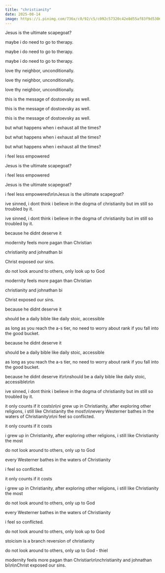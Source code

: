 ```yaml
---
title: "christianity"
date: 2025-08-14
image: https://i.pinimg.com/736x/c0/92/c5/c092c57320c42e8d55af83f9d5306314.jpg
---
```


Jesus is the ultimate scapegoat?

maybe i do need to go to therapy.

maybe i do need to go to therapy.

maybe i do need to go to therapy.

love thy neighbor, unconditionally.

love thy neighbor, unconditionally.

love thy neighbor, unconditionally.

this is the message of dostoevsky as well.

this is the message of dostoevsky as well.

this is the message of dostoevsky as well.

but what happens when i exhaust all the times?

but what happens when i exhaust all the times?

but what happens when i exhaust all the times?

i feel less empowered

Jesus is the ultimate scapegoat?

i feel less empowered

Jesus is the ultimate scapegoat?

i feel less empowered\n\nJesus is the ultimate scapegoat?

ive sinned, i dont think i believe in the dogma of christianity but im still so troubled by it.

ive sinned, i dont think i believe in the dogma of christianity but im still so troubled by it.

because he didnt deserve it

modernity feels more pagan than Christian

christianity and johnathan bi

Christ exposed our sins.

do not look around to others, only look up to God


modernity feels more pagan than Christian


christianity and johnathan bi

Christ exposed our sins.

because he didnt deserve it

should be a daily bible like daily stoic, accessible

as long as you reach the a-s tier, no need to worry about rank if you fall into the good bucket.

because he didnt deserve it

should be a daily bible like daily stoic, accessible

as long as you reach the a-s tier, no need to worry about rank if you fall into the good bucket.

because he didnt deserve it\n\nshould be a daily bible like daily stoic, accessible\n\n

ive sinned, i dont think i believe in the dogma of christianity but im still so troubled by it.

it only counts if it costs\n\ni grew up in Christianity, after exploring other religions, i still like Christianity the most\n\nevery Westerner bathes in the waters of Christianity\n\ni feel so conflicted.

it only counts if it costs

i grew up in Christianity, after exploring other religions, i still like Christianity the most

do not look around to others, only up to God

every Westerner bathes in the waters of Christianity

i feel so conflicted.

it only counts if it costs

i grew up in Christianity, after exploring other religions, i still like Christianity the most

do not look around to others, only up to God

every Westerner bathes in the waters of Christianity

i feel so conflicted.

do not look around to others, only look up to God

stoicism is a branch reversion of christianity


do not look around to others, only up to God - thiel

modernity feels more pagan than Christian\n\nchristianity and johnathan bi\n\nChrist exposed our sins.
